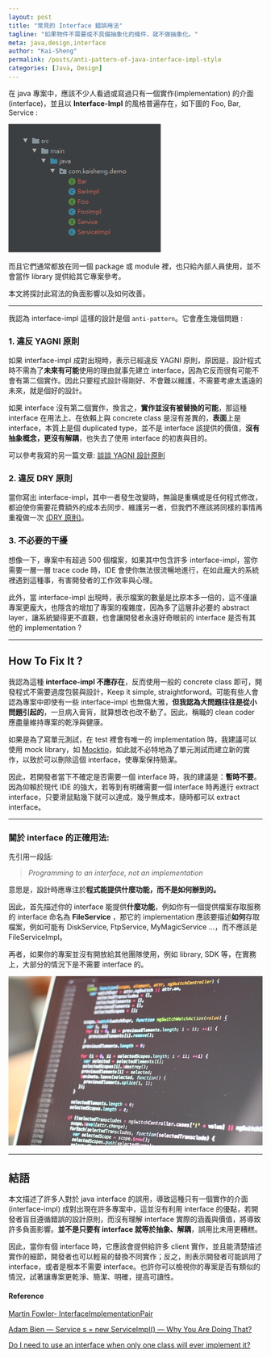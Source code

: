 ```yaml
---
layout: post
title: "常見的 Interface 錯誤用法"
tagline: "如果物件不需要或不具備抽象化的條件，就不做抽象化。"
meta: java,design,interface
author: "Kai-Sheng"
permalink: /posts/anti-pattern-of-java-interface-impl-style
categories: [Java, Design]
--- 
```


在 java 專案中，應該不少人看過或寫過只有一個實作(implementation) 的介面 (interface)，並且以 **Interface-Impl** 的風格普遍存在，如下圖的 Foo, Bar, Service :

![常見的 Interface 錯誤用法](/assets/image/interface-impl-dir.png?style=center)

而且它們通常都放在同一個 package 或 module 裡，也只給內部人員使用，並不會當作 library 提供給其它專案參考。

本文將探討此寫法的負面影響以及如何改善。 

------

我認為 interface-impl 這樣的設計是個 `anti-pattern`。它會產生幾個問題 :

### **1. 違反 YAGNI 原則**

如果 interface-impl 成對出現時，表示已經違反 YAGNI 原則，原因是，設計程式時不需為了**未來有可能**使用的理由就事先建立 interface，因為它反而很有可能不會有第二個實作。因此只要程式設計得剛好、不會難以維護，不需要考慮太遙遠的未來，就是個好的設計。

如果 interface 沒有第二個實作，換言之，**實作並沒有被替換的可能**，那這種 interface 在用法上、在依賴上與 concrete class 是沒有差異的，**表面**上是 interface，本質上是個 duplicated type，並不是 interface 該提供的價值，**沒有抽象概念，更沒有解耦**，也失去了使用 interface 的初衷與目的。

可以參考我寫的另一篇文章: [談談 YAGNI 設計原則](/2022/04/06/yagni.html)

### **2. 違反 DRY 原則**

當你寫出 interface-impl，其中一者發生改變時，無論是重構或是任何程式修改，都迫使你需要花費額外的成本去同步、維護另一者，但我們不應該將同樣的事情再重複做一次 [(DRY 原則)](https://en.wikipedia.org/wiki/Don%27t_repeat_yourself)。
 

### **3. 不必要的干擾**

想像一下，專案中有超過 500 個檔案，如果其中包含許多 interface-impl，當你需要一層一層 trace code 時，IDE 會使你無法很流暢地進行，在如此龐大的系統裡遇到這種事，有害開發者的工作效率與心理。

此外，當 interface-impl 出現時，表示檔案的數量是比原本多一倍的，這不僅讓專案更龐大，也隱含的增加了專案的複雜度，因為多了這層非必要的 abstract layer，讓系統變得更不直觀，也會讓開發者永遠好奇眼前的 interface 是否有其他的 implementation ?

------

## **How To Fix It ?**

我認為這種 **interface-impl 不應存在**，反而使用一般的 concrete class 即可，開發程式不需要過度包裝與設計，Keep it simple, straightforword。可能有些人會認為專案中即使有一些 interface-impl 也無傷大雅，**但我認為大問題往往是從小問題引起的**，一旦病入膏肓，就算想改也改不動了。因此，稱職的 clean coder 應盡量維持專案的乾淨與健康。

如果是為了寫單元測試，在 test 裡會有唯一的 implementation 時，我建議可以使用 mock library，如 [Mocktio](https://site.mockito.org/)，如此就不必特地為了單元測試而建立新的實作，以致於可以刪除這個 interface，使專案保持簡潔。

因此，若開發者當下不確定是否需要一個 interface 時，我的建議是：**暫時不要**。因為仰賴於現代 IDE 的強大，若等到有明確需要一個 interface 時再進行 extract interface，只要滑鼠點幾下就可以達成，幾乎無成本，隨時都可以 extract interface。
 
-----
 

### **關於 interface 的正確用法**:

先引用一段話:

> 
> _Programming to an interface, not an implementation_
> 

意思是，設計時應專注於**程式能提供什麼功能，而不是如何辦到的。**

因此，首先描述你的 interface 能提供**什麼功能**，例如你有一個提供檔案存取服務的 interface 命名為 **FileService** ，那它的 implementation 應該要描述**如何**存取檔案，例如可能有 DiskService, FtpService, MyMagicService …，而不應該是 FileServiceImpl。

再者，如果你的專案並沒有開放給其他團隊使用，例如 library, SDK 等，在實務上，大部分的情況下是不需要 interface 的。

![常見的 Interface 錯誤用法](/assets/image/interface-impl.png?style=center)

------

## **結語**

本文描述了許多人對於 java interface 的誤用，導致這種只有一個實作的介面 (interface-impl) 成對出現在許多專案中，這並沒有利用 interface 的優點，若開發者盲目遵循錯誤的設計原則，而沒有理解 interface 實際的涵義與價值，將導致許多負面影響。**並不是只要有 interface 就等於抽象、解耦**，誤用比未用更糟糕。

因此，當你有個 interface 時，它應該會提供給許多 client 實作，並且能清楚描述實作的細節，開發者也可以輕易的替換不同實作；反之，則表示開發者可能誤用了 interface，或者是根本不需要 interface。也許你可以檢視你的專案是否有類似的情況，試著讓專案更乾淨、簡潔、明確，提高可讀性。

#### **Reference**

[Martin Fowler- InterfaceImplementationPair](https://martinfowler.com/bliki/InterfaceImplementationPair.html)

[Adam Bien — Service s = new ServiceImpl() — Why You Are Doing That?](http://adambien.blog/roller/abien/entry/service_s_new_serviceimpl_why)

[Do I need to use an interface when only one class will ever implement it?](https://softwareengineering.stackexchange.com/questions/159813/do-i-need-to-use-an-interface-when-only-one-class-will-ever-implement-it/159815#159815)
